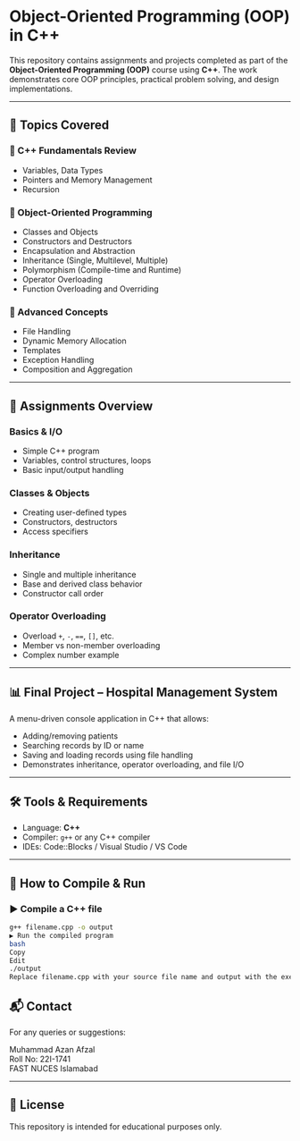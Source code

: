 # Object-Oriented Programming (OOP) in C++

This repository contains assignments and projects completed as part of the **Object-Oriented Programming (OOP)** course using **C++**. The work demonstrates core OOP principles, practical problem solving, and design implementations.

---

## 📘 Topics Covered

### 🔹 C++ Fundamentals Review
- Variables, Data Types
- Pointers and Memory Management
- Recursion

### 🔹 Object-Oriented Programming
- Classes and Objects
- Constructors and Destructors
- Encapsulation and Abstraction
- Inheritance (Single, Multilevel, Multiple)
- Polymorphism (Compile-time and Runtime)
- Operator Overloading
- Function Overloading and Overriding

### 🔹 Advanced Concepts
- File Handling
- Dynamic Memory Allocation
- Templates
- Exception Handling
- Composition and Aggregation

---

## 📘 Assignments Overview

###  Basics & I/O
- Simple C++ program
- Variables, control structures, loops
- Basic input/output handling

###  Classes & Objects
- Creating user-defined types
- Constructors, destructors
- Access specifiers

###  Inheritance
- Single and multiple inheritance
- Base and derived class behavior
- Constructor call order

###  Operator Overloading
- Overload `+`, `-`, `==`, `[]`, etc.
- Member vs non-member overloading
- Complex number example

---

## 📊 Final Project – Hospital Management System

A menu-driven console application in C++ that allows:
- Adding/removing patients
- Searching records by ID or name
- Saving and loading records using file handling
- Demonstrates inheritance, operator overloading, and file I/O

---

## 🛠 Tools & Requirements
- Language: **C++**
- Compiler: `g++` or any C++ compiler
- IDEs: Code::Blocks / Visual Studio / VS Code

---

## 🚀 How to Compile & Run

### ▶️ Compile a C++ file
```bash
g++ filename.cpp -o output
▶️ Run the compiled program
bash
Copy
Edit
./output
Replace filename.cpp with your source file name and output with the executable name.
```

## 📬 Contact

For any queries or suggestions:

Muhammad Azan Afzal  
Roll No: 22I-1741  
FAST NUCES Islamabad

---

## 📃 License

This repository is intended for educational purposes only.


